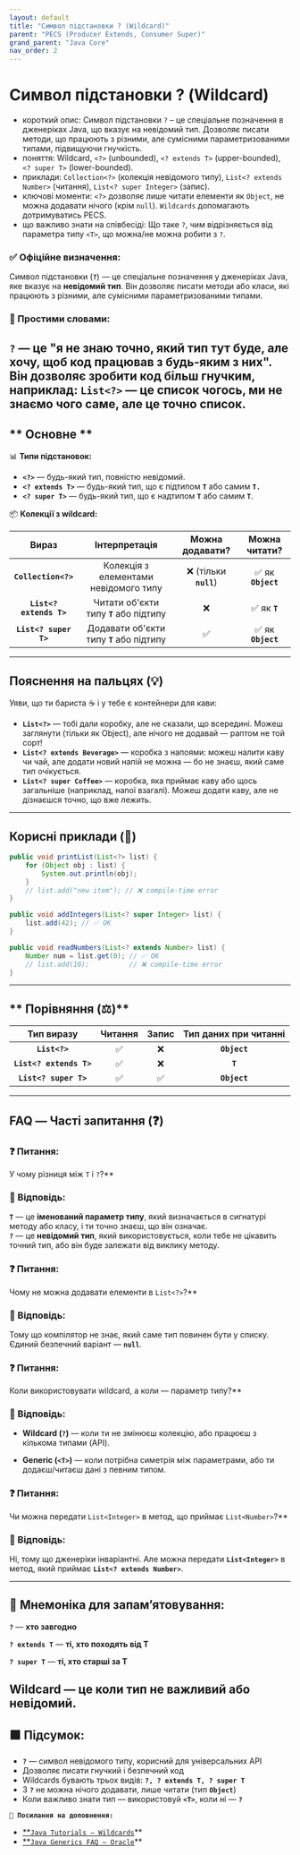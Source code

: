 ```yaml
---
layout: default
title: "Символ підстановки ? (Wildcard)"
parent: "PECS (Producer Extends, Consumer Super)"
grand_parent: "Java Core"
nav_order: 2
---
```


# Символ підстановки ? (Wildcard)

*   короткий опис: Символ підстановки `?` – це спеціальне позначення в дженеріках Java, що вказує на невідомий тип. Дозволяє писати методи, що працюють з різними, але сумісними параметризованими типами, підвищуючи гнучкість.
*   поняття: Wildcard, `<?>` (unbounded), `<? extends T>` (upper-bounded), `<? super T>` (lower-bounded).
*   приклади: `Collection<?>` (колекція невідомого типу), `List<? extends Number>` (читання), `List<? super Integer>` (запис).
*   ключові моменти: `<?>` дозволяє лише читати елементи як `Object`, не можна додавати нічого (крім `null`). `Wildcards` допомагають дотримуватись PECS.
*   що важливо знати на співбесіді: Що таке `?`, чим відрізняється від параметра типу `<T>`, що можна/не можна робити з `?`.
### **✅ Офіційне визначення:**

Символ підстановки (**`?`**) — це спеціальне позначення у дженеріках Java, яке вказує на **невідомий тип**. Він дозволяє писати методи або класи, які працюють з різними, але сумісними параметризованими типами.

### **🧠 Простими словами:**

**`?`** — це "я не знаю точно, який тип тут буде, але хочу, щоб код працював з будь-яким з них". Він дозволяє зробити код більш гнучким, наприклад: **`List<?>`** — це список **чогось**, ми не знаємо чого саме, але це точно список.
---

## ** Основне **


📊 **Типи підстановок:**

* **`<?>`** — будь-який тип, повністю невідомий.
* **`<? extends T>`** — будь-який тип, що є підтипом **`T`** або самим **`T.`**
* **`<? super T>`** — будь-який тип, що є надтипом **`T`** або самим **`T`**.

📦 **Колекції з wildcard:**

| Вираз | Інтерпретація | Можна додавати? | Можна читати? |
| :---: | :---: | :---: | :---: |
| **`Collection<?>`** | Колекція з елементами невідомого типу | ❌ (тільки **`null`**) | ✅ як **`Object`** |
| **`List<? extends T>`** | Читати об'єкти типу **`T`** або підтипу | ❌ | ✅ як **`T`** |
| **`List<? super T>`** | Додавати об'єкти типу **`T`** або підтипу | ✅ | ✅ як **`Object`** |

---

## **Пояснення на пальцях (💡)**

Уяви, що ти бариста ☕ і у тебе є контейнери для кави:

* **`List<?>`** — тобі дали коробку, але не сказали, що всередині. Можеш заглянути (тільки як Object), але нічого не додавай — раптом не той сорт\!
* **`List<? extends Beverage>`** — коробка з напоями: можеш налити каву чи чай, але додати новий напій не можна — бо не знаєш, який саме тип очікується.
* **`List<? super Coffee>`** — коробка, яка приймає каву або щось загальніше (наприклад, напої взагалі). Можеш додати каву, але не дізнаєшся точно, що вже лежить.

---

## **Корисні приклади (🧪)**


```java
public void printList(List<?> list) {
    for (Object obj : list) {
        System.out.println(obj);
    }
    // list.add("new item"); // ❌ compile-time error
}

public void addIntegers(List<? super Integer> list) {
    list.add(42); // ✅ OK
}

public void readNumbers(List<? extends Number> list) {
    Number num = list.get(0); // ✅ OK
    // list.add(10);          // ❌ compile-time error
}
```
---

## ** Порівняння (⚖️)**

| Тип виразу | Читання | Запис | Тип даних при читанні |
| :---: | :---: | :---: | :---: |
| **`List<?>`** | ✅ | ❌ | **`Object`** |
| **`List<? extends T>`** | ✅ | ❌ | **`T`** |
| **`List<? super T>`** | ✅ | ✅ | **`Object`** |

---

## **FAQ — Часті запитання (❓)**

### **❓ Питання:**

 У чому різниця між `T` і `?`?**

### **💬 Відповідь:**





**`T`** — це **іменований параметр типу**, який визначається в сигнатурі методу або класу, і ти точно знаєш, що він означає.  
**`?`** — це **невідомий тип**, який використовується, коли тебе не цікавить точний тип, або він буде залежати від виклику методу.

#### 

### **❓ Питання:**

 Чому не можна додавати елементи в `List<?>`?**

### **💬 Відповідь:**





Тому що компілятор не знає, який саме тип повинен бути у списку. Єдиний безпечний варіант — **`null`**.

#### 

### **❓ Питання:**

 Коли використовувати wildcard, а коли — параметр типу?**

### **💬 Відповідь:**





* **Wildcard (`?`)** — коли ти не змінюєш колекцію, або працюєш з кількома типами (API).

* **Generic (`<T>`)** — коли потрібна симетрія між параметрами, або ти додаєш/читаєш дані з певним типом.

#### 

### **❓ Питання:**

 Чи можна передати `List<Integer>` в метод, що приймає `List<Number>`?**

### **💬 Відповідь:**





Ні, тому що дженеріки інваріантні. Але можна передати **`List<Integer>`** в метод, який приймає **`List<? extends Number>`**.

---

## **🧠 Мнемоніка для запам’ятовування:**

**`?`** — **хто завгодно**

**`? extends T`** — **ті, хто походять від T**

**`? super T`** — **ті, хто старші за T**

**Wildcard — це коли тип не важливий або невідомий.**
---

## **🟩 Підсумок:**

* **`?`** — символ невідомого типу, корисний для універсальних API
* Дозволяє писати гнучкий і безпечний код
* Wildcards бувають трьох видів: **`?, ? extends T, ? super T`**
* З **`?`** не можна нічого додавати, лише читати (тип **`Object`**)
* Коли важливо знати тип — використовуй **`<T>`**, коли ні — **`?`**

**`🔗 Посилання на доповнення:`**

* [**`Java Tutorials – Wildcards`](https://docs.oracle.com/javase/tutorial/extra/generics/wildcards.html)**
* [**`Java Generics FAQ – Oracle`](https://docs.oracle.com/javase/tutorial/java/generics/faq.html)**